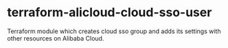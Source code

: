 # terraform-alicloud-cloud-sso-user
Terraform module which creates cloud sso group and adds its settings with other resources on Alibaba Cloud.
